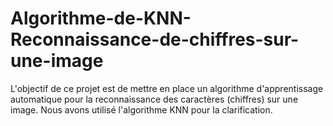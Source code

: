 # Algorithme-de-KNN-Reconnaissance-de-chiffres-sur-une-image
L'objectif de ce projet est de mettre en place un algorithme d'apprentissage automatique pour la reconnaissance des caractères (chiffres) sur une image. Nous avons utilisé l'algorithme KNN pour la clarification.
